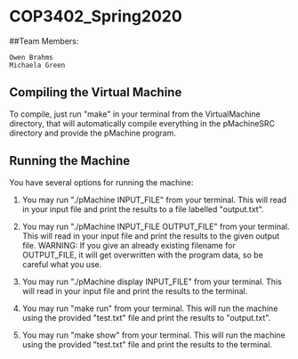# COP3402_Spring2020

##Team Members:
	
	Owen Brahms
	Michaela Green

## Compiling the Virtual Machine

To compile, just run "make" in your terminal from the VirtualMachine directory, that will automatically compile everything in the
pMachineSRC directory and provide the pMachine program.

## Running the Machine

You have several options for running the machine:

1. You may run "./pMachine INPUT_FILE" from your terminal. This will read in your input file
	and print the results to a file labelled "output.txt".

2. You may run "./pMachine INPUT_FILE OUTPUT_FILE" from your terminal. This will read in your
	input file and print the results to the given output file.
	WARNING: If you give an already existing filename for OUTPUT_FILE, it will get overwritten
	with the program data, so be careful what you use.

3. You may run "./pMachine display INPUT_FILE" from your terminal. This will read in your input
	file and print the results to the terminal.

4. You may run "make run" from your terminal. This will run the machine using the provided "test.txt"
	file and print the results to "output.txt".

5. You may run "make show" from your terminal. This will run the machine using the provided "test.txt"
	file and print the results to the terminal.

